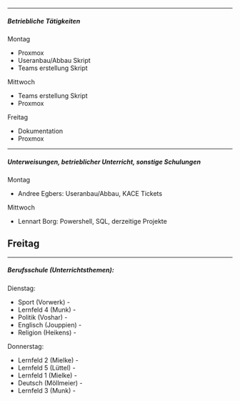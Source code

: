 
---
##### Betriebliche Tätigkeiten

Montag
- Proxmox
- Useranbau/Abbau Skript
- Teams erstellung Skript

Mittwoch
- Teams erstellung Skript
- Proxmox

Freitag
- Dokumentation
- Proxmox

---
##### Unterweisungen, betrieblicher Unterricht, sonstige Schulungen

Montag
- Andree Egbers: Useranbau/Abbau, KACE Tickets

Mittwoch
- Lennart Borg: Powershell, SQL, derzeitige Projekte

Freitag
- 

---
##### Berufsschule (Unterrichtsthemen):

Dienstag:
- Sport (Vorwerk) - 
- Lernfeld 4 (Munk) - 
- Politik (Voshar) - 
- Englisch (Jouppien) - 
- Religion (Heikens) - 

Donnerstag:
- Lernfeld 2 (Mielke) - 
- Lernfeld 5 (Lüttel) - 
- Lernfeld 1 (Mielke) - 
- Deutsch (Möllmeier) - 
- Lernfeld 3 (Munk) - 